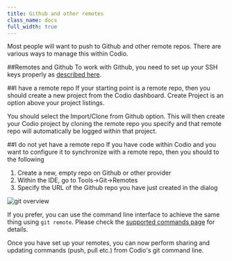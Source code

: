 ```yaml
---
title: Github and other remotes
class_name: docs
full_width: true
---
```


Most people will want to push to Github and other remote repos. There are various ways to manage this within Codio.

##Remotes and Github
To work with Github, you need to set up your SSH keys properly as [described here](/docs/settings-prefs/account-settings/public-key/).

##I have a remote repo
If your starting point is a remote repo, then you should create a new project from the Codio dashboard. Create Project is an option above your project listings.

You should select the Import/Clone from Github option. This will then create your Codio project by cloning the remote repo you specify and that remote repo will automatically be logged within that project.

##I do not yet have a remote repo
If you have code within Codio and you want to configure it to synchronize with a remote repo, then you should to the following

1. Create a new, empty repo on Github or other provider
2. Within the IDE, go to Tools->Git->Remotes 
3. Specify the URL of the Github repo you have just created in the dialog

![git overview](/img/docs/git-remotes.png)

If you prefer, you can use the command line interface to achieve the same thing using `git remote`. Please check the [supported commands page](/docs/git/supported) for details.

Once you have set up your remotes, you can now perform sharing and updating commands (push, pull etc.) from Codio's git command line.
